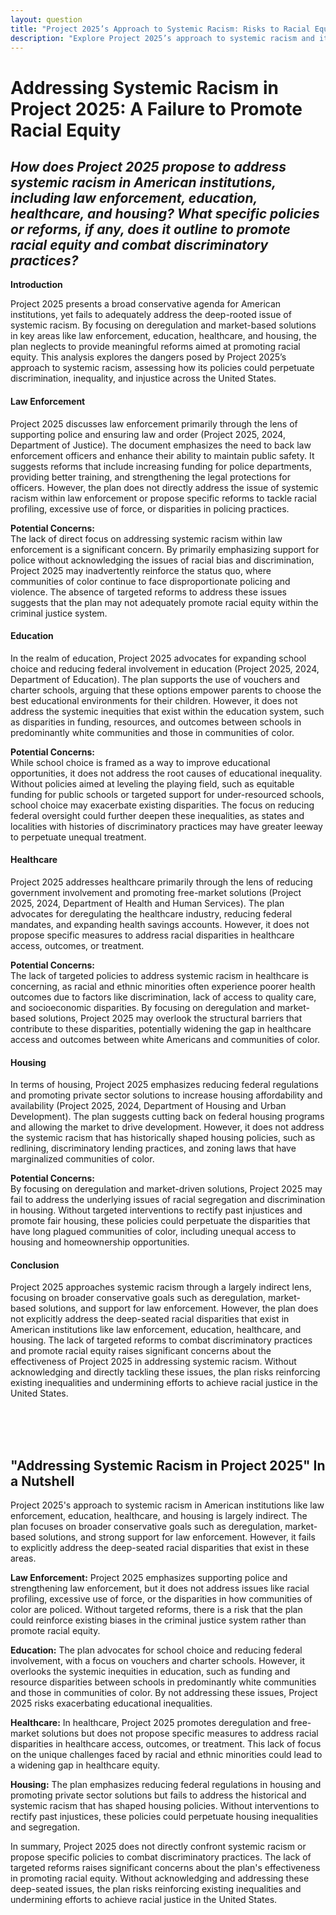 ```yaml
---
layout: question
title: "Project 2025’s Approach to Systemic Racism: Risks to Racial Equity in American Institutions"
description: "Explore Project 2025’s approach to systemic racism and its potential impact on racial equity in law enforcement, education, healthcare, and housing."
---
```


# Addressing Systemic Racism in Project 2025: A Failure to Promote Racial Equity

## *How does Project 2025 propose to address systemic racism in American institutions, including law enforcement, education, healthcare, and housing? What specific policies or reforms, if any, does it outline to promote racial equity and combat discriminatory practices?*

**Introduction**

Project 2025 presents a broad conservative agenda for American institutions, yet fails to adequately address the deep-rooted issue of systemic racism. By focusing on deregulation and market-based solutions in key areas like law enforcement, education, healthcare, and housing, the plan neglects to provide meaningful reforms aimed at promoting racial equity. This analysis explores the dangers posed by Project 2025’s approach to systemic racism, assessing how its policies could perpetuate discrimination, inequality, and injustice across the United States.

#### **Law Enforcement**

Project 2025 discusses law enforcement primarily through the lens of supporting police and ensuring law and order (Project 2025, 2024, Department of Justice). The document emphasizes the need to back law enforcement officers and enhance their ability to maintain public safety. It suggests reforms that include increasing funding for police departments, providing better training, and strengthening the legal protections for officers. However, the plan does not directly address the issue of systemic racism within law enforcement or propose specific reforms to tackle racial profiling, excessive use of force, or disparities in policing practices.

**Potential Concerns:**  
The lack of direct focus on addressing systemic racism within law enforcement is a significant concern. By primarily emphasizing support for police without acknowledging the issues of racial bias and discrimination, Project 2025 may inadvertently reinforce the status quo, where communities of color continue to face disproportionate policing and violence. The absence of targeted reforms to address these issues suggests that the plan may not adequately promote racial equity within the criminal justice system.

#### **Education**

In the realm of education, Project 2025 advocates for expanding school choice and reducing federal involvement in education (Project 2025, 2024, Department of Education). The plan supports the use of vouchers and charter schools, arguing that these options empower parents to choose the best educational environments for their children. However, it does not address the systemic inequities that exist within the education system, such as disparities in funding, resources, and outcomes between schools in predominantly white communities and those in communities of color.

**Potential Concerns:**  
While school choice is framed as a way to improve educational opportunities, it does not address the root causes of educational inequality. Without policies aimed at leveling the playing field, such as equitable funding for public schools or targeted support for under-resourced schools, school choice may exacerbate existing disparities. The focus on reducing federal oversight could further deepen these inequalities, as states and localities with histories of discriminatory practices may have greater leeway to perpetuate unequal treatment.

#### **Healthcare**

Project 2025 addresses healthcare primarily through the lens of reducing government involvement and promoting free-market solutions (Project 2025, 2024, Department of Health and Human Services). The plan advocates for deregulating the healthcare industry, reducing federal mandates, and expanding health savings accounts. However, it does not propose specific measures to address racial disparities in healthcare access, outcomes, or treatment.

**Potential Concerns:**  
The lack of targeted policies to address systemic racism in healthcare is concerning, as racial and ethnic minorities often experience poorer health outcomes due to factors like discrimination, lack of access to quality care, and socioeconomic disparities. By focusing on deregulation and market-based solutions, Project 2025 may overlook the structural barriers that contribute to these disparities, potentially widening the gap in healthcare access and outcomes between white Americans and communities of color.

#### **Housing**

In terms of housing, Project 2025 emphasizes reducing federal regulations and promoting private sector solutions to increase housing affordability and availability (Project 2025, 2024, Department of Housing and Urban Development). The plan suggests cutting back on federal housing programs and allowing the market to drive development. However, it does not address the systemic racism that has historically shaped housing policies, such as redlining, discriminatory lending practices, and zoning laws that have marginalized communities of color.

**Potential Concerns:**  
By focusing on deregulation and market-driven solutions, Project 2025 may fail to address the underlying issues of racial segregation and discrimination in housing. Without targeted interventions to rectify past injustices and promote fair housing, these policies could perpetuate the disparities that have long plagued communities of color, including unequal access to housing and homeownership opportunities.

#### **Conclusion**

Project 2025 approaches systemic racism through a largely indirect lens, focusing on broader conservative goals such as deregulation, market-based solutions, and support for law enforcement. However, the plan does not explicitly address the deep-seated racial disparities that exist in American institutions like law enforcement, education, healthcare, and housing. The lack of targeted reforms to combat discriminatory practices and promote racial equity raises significant concerns about the effectiveness of Project 2025 in addressing systemic racism. Without acknowledging and directly tackling these issues, the plan risks reinforcing existing inequalities and undermining efforts to achieve racial justice in the United States.

<br><br><br>

## <span id="nutshell">"Addressing Systemic Racism in Project 2025" In a Nutshell</span>

Project 2025's approach to systemic racism in American institutions like law enforcement, education, healthcare, and housing is largely indirect. The plan focuses on broader conservative goals such as deregulation, market-based solutions, and strong support for law enforcement. However, it fails to explicitly address the deep-seated racial disparities that exist in these areas.

**Law Enforcement:** Project 2025 emphasizes supporting police and strengthening law enforcement, but it does not address issues like racial profiling, excessive use of force, or the disparities in how communities of color are policed. Without targeted reforms, there is a risk that the plan could reinforce existing biases in the criminal justice system rather than promote racial equity.

**Education:** The plan advocates for school choice and reducing federal involvement, with a focus on vouchers and charter schools. However, it overlooks the systemic inequities in education, such as funding and resource disparities between schools in predominantly white communities and those in communities of color. By not addressing these issues, Project 2025 risks exacerbating educational inequalities.

**Healthcare:** In healthcare, Project 2025 promotes deregulation and free-market solutions but does not propose specific measures to address racial disparities in healthcare access, outcomes, or treatment. This lack of focus on the unique challenges faced by racial and ethnic minorities could lead to a widening gap in healthcare equity.

**Housing:** The plan emphasizes reducing federal regulations in housing and promoting private sector solutions but fails to address the historical and systemic racism that has shaped housing policies. Without interventions to rectify past injustices, these policies could perpetuate housing inequalities and segregation.

In summary, Project 2025 does not directly confront systemic racism or propose specific policies to combat discriminatory practices. The lack of targeted reforms raises significant concerns about the plan's effectiveness in promoting racial equity. Without acknowledging and addressing these deep-seated issues, the plan risks reinforcing existing inequalities and undermining efforts to achieve racial justice in the United States.
